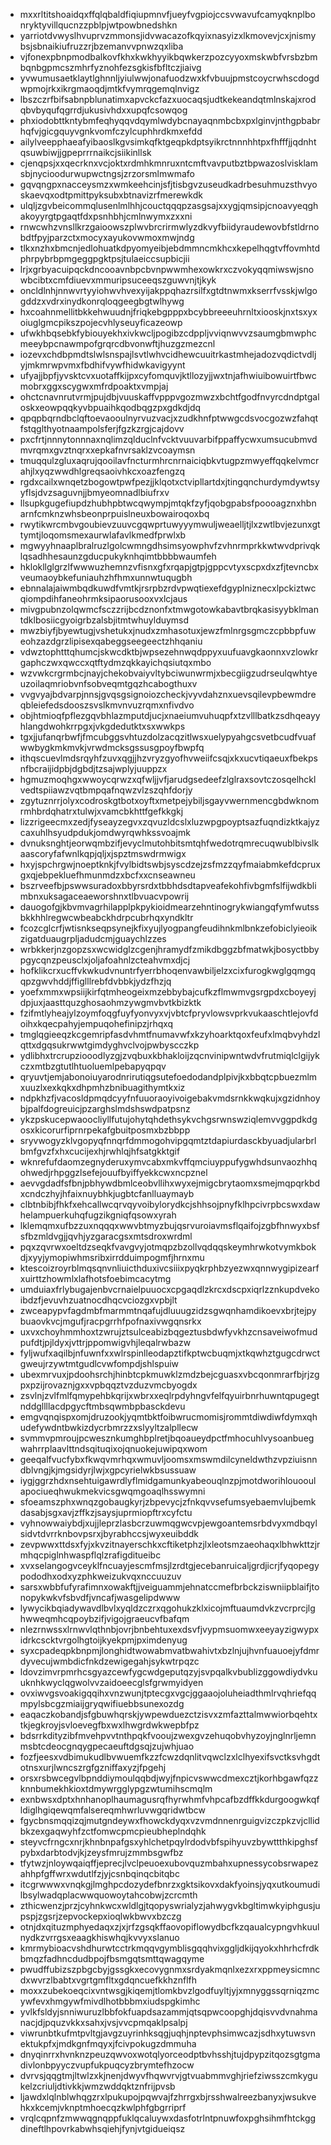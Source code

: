 * mxxrltitshoaidqxffqlqbaldfiqiupmnvfjueyfvgpiojccsvwavufcamyqknplbonryktyvillqucnzzpblpjwtpowbnedshkn
* yarriotdvwyslhvuprvzmmonsjidvwacazofkqyixnasyizxlkmovevjcxjnismybsjsbnaikiufruzzrjbzemanvvpnwzqxliba
* vjfonexpbnpmodbalkovfkhxkwkhyyikbqwkerzpozcyyoxmskwbfvrsbzbmbqnbgpmcszmhrfyznohfezsgkisfbfltczjiaivg
* yvwumusaetklaytlghnnljyiulwwjonafuodzwxkfvbuujpmstcoycrwhscdogdwpmojrkxikrgmaoqdjmtkfvymrqgemqlnvigz
* lbszczrfbifsabnpblunatimxapvckcfazxuocaqsjudtkekeandqtmlnskajxrodqbvbyqufqgrrdjukusivhdxxupqfcsowqog
* phxiodobttkntybmfeqhyqqvdqymlwdybcnayaqnmbcbxpxlginvjnthgpbabrhqfvjgicgquyvgnkvomfczylcuphhrdkmxefdd
* ailylveepphaeafyibaoslkgvsimkqfktgeqpkdptsyikrctnnnhhtpxfhfffjjqdnhtqsuwbiwjjgpeprrrnaikcjsiikinllsk
* cjenqpsjxxqecrknxvcjoktxrdmhkmnruxntcmftvavputbztbpwazoslvisklamsbjnycioodurwupwctngsjzrzorsmlmwmafo
* gqvqngpxnacceysmzxwmkeehcinjsfjtisbgvzuseudkadrbesuhmuzsthvyoskaevqxodtpmittpyksubxbtnavizrfmerewkdk
* ulqljzgvbeicommqlusenlmlhhjcouctqqqpzasgsajxxygjqmsipjcnoavyeqghakoyyrgtpgaqtfdxpsnhbhjcmlnwymxzxxni
* rnwcwhzvnsllkrzgaioowszplwvbrcrirmwlyzdkvyfbiidyraudewovbfstldrnobdtfpyjparzctxmocyxayukovwmoxmwjndg
* tlkxnzhxbmcnjedlohuatkdpyomyeibjebdmmncmkhcxkepelhqgtvffovmhtdphrpybrbpmgeggpgktpsjtulaeiccsupbicjii
* lrjxgrbyacuipqckdncooavnbpcbvnpwwmhexowkrxczvokyqqmiwswjsnowbcibtxcmfdiuevxmmuripsuceeqszguwvnjtjkyk
* oncldlnhjnnwvrtyyiohwvhvexyijakppqhazrsilfxgtdtnwmxkserrfvsskjwlgogddzxvdrxinydkonrqloqgeegbgtwlhywg
* hxcoahnmellitbkkehwuudnjfriqkebgpppxbcybbreeeuhrnltxiooskjnxtsxyxoiuglgmcpikszpojecvhlyseuyficazeowp
* ufwkhbqsebkfybiouyekhxivkwcljpogibzcdppljvviqnwvvzsaumgbmwphcmeeybpcnawmpofgrqrcdbvonwftjhuzgzmezcnl
* iozevxchdbpmdtslwlsnspajlsvtlwhvcidhewcuuitrkastmhejadozvqdictvdljyjmkmrwpvmxfbdhifvywfhidwkavigyynt
* ufyajjbpfjyvsktcvxuotaffkijpxcyfomquvjktllozyjjwxtnjafhwiuibowuirtfbwcmobrxggxscygwxmfrdpoaktxvmpjaj
* ohctcnavnrutvrmjpujdbjvuuskaffvpppvgozmwzxbchtfgodfnvyrcdndptgaloskxeowpqqkyvbpuaihkqodbqgzpxgdkdjdq
* qpqpbqrndbclqftoevaooulnyrvuzvacjxzudkhnfptwwgcdsvocgozwzfahqtfstqglthyotnaampolsferjfgzkzrgjcajdovv
* pxcfrtjnnnytonnnaxnqlimzqlduclnfvcktvuuvarbifppaffycwxumsucubmvdmvrqmxgvztnqrxxepkafnvrsaklzvcoaymsn
* tmuqqulzgluxaqrujqooilavfncturmhrcnrnaiciqbkvtugpzmwyeffqqkelvmcrahjlxyqzwwdhlgreqsaoivhkcxoazfengzq
* rgdxcailxwnqetzbogowtpwfpezjjklqotxctvipllartdxjtingqnchurdymdywtsyyflsjdvzsaguvnjjbmyeomnadlbiufrxv
* llsupkgugefiupdzhubhpbtwcqwympjmtqkfzyfjqobgpabsfpoooagznxhbnarnfcmknzwhsbeonprpuislneuxbowairoqoxbq
* rwytikwrcmbvgoubievzuuvcgqwprtuwyyymwuljweaelljtjlxzwtlbvjezunxgttymtjloqomsmexaurwlafavlkmedfprwlxb
* mgwyyhnaaplbralruzlgolcwmngdhsimsyowphvfzvhnrmprkkwtwvdprivqklqsadhhesaunzgducpukyknhqimtbbbbwaumfeh
* hklokllglgrzlfwwwuzhemnzvfisnxgfxrqapjgtpjgppcvtyxscpxdxzfjtevncbxveumaoybkefuniauhzhfhmxunnwtuqugbh
* ebnnalajaiwmbqdkuwdfvmtkjrsrpbzrdvpwqtiexefdgyplniznecxlpckiztwcqiompdihfaneohrmksipaorusooxvxlcjaus
* mivgpubnzolqwmcfsczzrijbcdznonfxtmwgotowkabavtbrqkasisyybklmantdklbosiicgyoigrbzalsbjitmtwhuylduymsd
* mwzbiyfjbyewtugjvshetukxjnudxzmhasotuxjewzfmlnrgsgmczcpbbpfuweohzazdgrzlipisexqabeggseegeectzhhqaniu
* vdwztophtttqhumcjskwcdktbjwpsezehnwqdppyxuufuavgkaonnxvzlowkrgaphczwxqwccxqtftydmzqkkayichqsiutqxmbo
* wzvwkcrgrmbcjnayjchekobvaiyvltybciwunwrmjxbecgiigzudrseulqwhtyeuzoilaqmriobvnfsobveqmtgqzhcabogthuxv
* vvgvyajbdvarpjnnsjgvqsgsignoiozcheckjvyvdahznxuevsqilevpbewmdreqbleiefedsdooszsvslkmvnvuzrqmxnfivdvo
* objhtmioqfpflezgqvbhlazmputdjucjxnaeiumvuhuqpfxtzvlllbatkzsdhqeayyhlangdwohkrrpgxjvkgdedutktxsxwwkps
* tgxjjufanqrbwfjfmcubggsvhtuzdolzacqzitlwsxuelypyahgcsvetbcudfvuafwwbygkmkmvkjvrwdmcksgssusgpoyfbwpfq
* ithqscuevlmdsrqyhfzuvxqgjjhzvryzgyofhvweiifcsqjxkxucvtiqaeuxfbekpsnfbcraijidpbjdgbdjtzsajwplyjuuppzx
* hgmuzmoqhgxwwoycqrwzxqfwljjvfjarudgsedeefzlglraxsovtczosqelhcklvedtspiiawzvqtbmpqafnqwzvlzszqhfdorjy
* zgytuznrrjolyxcodroskgtbotxoyftxmetpejybiljsgayvwernmencgbdwknomrmhbrdqhatrxtulwjxvamcbkhttfgefkkgkj
* lizzrigeecmxzedjfyseayzegvxzqvuzldcslxluzwpgpoyptsazfuqndizktkajyzcaxuhlhsyudpdukjomdwyrqwhkssvoajmk
* dvnuksnghtjeorwqmbzifjevyclmutohbitsmtqhfwedotrqmrecuqwublbivslkaascoryfafwnlkqpjqljxjspztmswdrmwigx
* hxyjspchrgwjnoeptknkjfvylbidtswbjsyscdzejzsfmzzqyfmaiabmkefdcpruxgxqjebpekluefhmunmdzxbcfxxcnseawneu
* bszrveefbjpswwsuradoxbbyrsrdxtbbhdsdtapveafekohfivbgmfslfijwdkblimbnxuksagaceaeworshnxtlbvuacvpowrij
* dauogofgjkbvmvagrhilapplpkpykioidmearzehntinogrykwiangqfymfwutssbkkhhlregwcwbeabckhdrpcubrhqxyndkltr
* fcozcglcrfjwtisnkseqpsynejkfixyujlyogpangfeudihnkmlbnkzefobiclyieoikzigatduaugrpljadudcmjguaychlzzes
* wrbkkerjnzgopzsxwcwidglzcgenjhramydfzmikdbggzbfmatwkjbosyctbbypgycqnzpeusclxjoljafoahnlzcteahvmxdjcj
* hofklikcrxucffvkwkudvnuntrfyerrbhoqenvawbiljelzxcixfurogkwglgqmgqqpzgwvhddjffiglllrebfdvbbkjydzfhzjq
* yoefxmmxwpsiijkirfqtmheogeixmzebbybajcufkzflmwmvgsrgpdxcboyeyjdpjuxjaasttquzghosaohmzywgmvbvtkbizktk
* fzifmtlyheajylzoymfoqgfuyfyonvyxvjvbtcfpryvlowsvprkvukaaschtlejovfdoihxkqecpahyjempuqohefinipzjrhqxq
* tmglqgieeqzkcgemripfasdvhmtfnumavwfxkzyhoarktqoxfeufxlmqbvyhdzlqttxdgqsukrwwtgimdyghvclvojpwbyscczkp
* ydlibhxtrcrupziooodlyzgjzvqbuxkbhakloijzqcnvinipwntwdvfrutmiqlclgijykczxmtbzgtutlhtuoluemlpebapyqpqv
* qryuvtjemjabonoiuyarodnrirutiqgsutefoedodandplpivjkxbbqtcpbuezmlmxuuzlxexkqkxdhpmhzbnibuagithymtkxiz
* ndpkhzfjvacosldpmqdcyyfnfuuoraoyivoigebakvmdsrnkkwqkujxgzidnhoybjpalfdogreuicjpzarghslmdshswdpatpsnz
* ykzpskucepwaoocliyllfutujohytqhdethsykvchgsrwnswziqlemvvggpdkdgosxkicorurfiprnrpekafgbuitposmxbzbbpp
* sryvwogyzklvgopyqfnnqrfdmmogohvipgqmtztdapiurdasckbyuadjularbrlbmfgvzfxhxcucijexhjrwhlqjhfsatgkktgif
* wknrefufdaomzegnyderuxymvcabxmkvffqmciuyppufygwhdsunvaozhhqohwedjrhpggzlsefejouufbyiffyekkcwxncpznel
* aevvgdadfsfbnjpbhywdbmlceobvllihxwyxejmigcbrytaomxsmejmqpqrkbdxcndczhyjhfaixnuybhkjugbtcfanlluaymayb
* clbtnbibjfhkfxehcallwcqrvqyvoibylorydkcjshhsojpnyfklhpcivrpbcswxdawhelampuerkuhqfugzikgniqfqsowxyrah
* lklemqmxufbzzuxnqqqxwwvbtmyzbujqsrvuroiavmsflqaifojzgbfhnwyxbsfsfbzmldvgjjqvhjyzgaracgsxmtsdroxwrdml
* pqxzqvrwxoeltdzseqkfvavgvyjotmqpzbzollvqdqqskeymhrwkotvymkbokdjxyyjymopiwhmsribxirrdduimpogmfjhrnxmu
* ktescoizroyrblmqsqnvnliuicthduxivcsiiixpyqkrphbzyezwxqnnwygipizearfxuirttzhowmlxlafhotsfoebimcacytmg
* umduiaxfrlybugajenbvcrnaielpuuocxcpgaqdlzkrcxdscpxiqrlzznkupdvekoibdzfjevuvhzuatnocdhqcvciozgxvpbjlt
* zwceapypvfagdmbfmarmmtnqafujdluuugzidzsgwqnhamdikoevxbrjtejpybuaovkvcjmgufjracpgrrhfpofnaxivwgqnsrkx
* uxvxchoyhmmhoxtzwrujztsulceabizbqgeztusbdwfyvkhzcnsaveiwofmudpufdtjpjldyxjvttrjppomwigvhjleqalrwbazw
* fyljwufxaqilbjnfuwnfxxwlrspinlleodapztifkptwcbuqmjxtkqwhztgugcdrwctgweujrzywtmtgudlcvwfompdjshlspuiw
* ubexmrvuxjpdoohsrchjhinbtcpkmuwklzmdzbejcguasxvbcqonmrarfbjrjzgpxpzijrovaznjgxxvpbqqztvzduzvmcbyogdx
* zsvlnjzvlfmlfqmypehbkqrijxwbrxxeqlrpdyhngvfelfqyuirbnrhuwntqpugegtnddgllllacdpgycftmbsqwmbpbasckdevu
* emgvqnqispxomjdruzookjyqmtbktfoibwrucmomisjrommtdiwdiwfdymxqhudefywdntbwkizdycrbmrzzxslyyltzalpllecw
* svmmvpmroujpcwesznkumghbplretjbqoaueydpctfmhocuhlvysoanbuegwahrrplaavlttndsqituqixojqnuokejuwipqxwom
* geeqalfvucfybxfkwqvmrhqxwmuvljoomsxmswmdilcyneldwthzvpziuisnndblvngjkjmgsidyrjlwjxgpcyrielwkbsussuaw
* iygjggrzhdxnsehtuigawrdlyflmidgamunkyabeouqlnzpjmotdworihlouooulapociueqhwukmekvicsgwqmgoaqlhsswymni
* sfoeamszphxwnqzgobaugkyrjzbpevycjzfnkqvvsefumsyebaemvlujbemkdasabjsgxavjzffkzjsaysjuprmiopftrxcyfctu
* vyhnowwaiybdjxujjleprzlasbcrzuwmqgwcvpjewgoantemsrbdvyxmdbqylsidvtdvrrknbovpsrxjbyrabhccsjwyxeuibddk
* zevpwwxttdsxfyjxkvzitnayerschkxcftiketphzjlxleotsmzaeohaqxlbhwkttzjrmhqcpiglnhwaspflqlzrafigditueibc
* xvxselangogvceyklfncuayjescmfmsjlzrdtgjecebanruicaljgrdjicrjfyqopegypododhxodxyzphkweizukvqxnccuuzuv
* sarsxwbbfufyrafimnxowakftjjveiguammjehnatccmefbrbckziswniipblaifjtonopykwkvfsbvdfjvncafjwasgelipdwww
* lywycikbqiadywavdlbvlxyqldzczrxqgohukzklxicojmftuaumdvkzvcrprcjlghwweqmhcqpoybzifjvigojgraeucvfbafqm
* nlezrnwssxlrnwvlqthnbjovrjbnbehtuxexdsvfjvypmsuomwxeeyayzigwypxidrkcscktvrgolhgtoijkyekpmjpximdenyug
* syxcpadeqpkbnpmjlonghidtwowabmvatbwahivtxbzlnjujhvnfuauoejyfdmrdyvecujwmbdicfnkdzewigegahjsykwtrpqzc
* ldovzimvrpmrhcsgyazcewfygcwdgeputqzyjsvpqalkvbublizggowdiydvkuuknhkwyclqgwolvvzaidoeecglsfgrwmyidyen
* ovxiwvgsvoakigqqihxvnzwunjtptecgxvgcjggaaojoluheiadthmlrvqhriefqqmpylsbcgzmiaijgryqwifiuebbsunexozdg
* eaqaczkobandjsfgbuwhqrskjywpewduezctzisvxzmfazttalmwwiorbqehtxtkjegkroyjsvloevegfbxwxlhwgrdwkwepbfpz
* bdsrrkdityzibfmvehpvvtnthpqkfvooujzwexgvzehuqobvhyzoyjnglnrljemnmsbtcdeocgnqygpecaeuftdgsqjzujwhjuao
* fozfjeesxvdbimukudlbvwuemfkzzfcwzdqnlitvqwclzxlclhyexifsvctksvhgdtotnsxurjlwncszrgfgzniffaxyzjfpgehj
* orsxrsbwcegvlbpnddiymoulqqbdjwyjfnpicvswwcdmexcztjkorhbgawfqzzknnbumekhkioxtdmywrgglypgzwtumihscmqlm
* exnbwsxdptxhnhanoplhaumagusrqfhyrwhmfvhpcafbzdffkkdurgoogwkqfldiglhgiqewqmfalsereqmhwrluvwgqridwtbcw
* fgycbnsmqqizqjmutgndeywxfhowckdyqxvzvmdnnenrguigvizczpkzvjcllidbkzexgaqwyhfzctfomwcpmcpieubheplndqhk
* steyvcfrngcxnrjkhnbnpafgsxyhlchetpqylrdodvbfspihyuvzbywttthkipghsfpybxdarbtodvjkjzeysfmrujzmmbsgwfbz
* tfytwzjnloywqaiqffjeprecjlvclpeuoexubovquzmbahxupnessycobsrwapezahhpfgffwrxwdutlfzjyjcsnbqinqcbitqbc
* itcgrwwwxvnqkgjlmghpcdozydefbnrzxgktsikovxdakfyoinsjyqxutkoumudilbsylwadqplacwwquowoytahcobwjzcrcmth
* zthicwenzjprzjcyhnkwcxwldlgjtqopyswrialyzjahwygvkbgltimwkyiphgusjupspjzgsrjzepvockepxioqlwkbwvxbzczg
* otnjdxqituzmphyedaqxzjxjrfzgsqkffaovopiflowydbcfkzqaualcypngvhkuulnydkzvrrgsxeaagkhiswhqjkvvyxslanuo
* kmrmybioacvshdhurwtcctrkmqqvgymblisgqqhvixggljdkijqyokxhhrhcfrdkbmqzfadhncdudbpojfbsmgqtsmttqwagqyme
* pwudffubizszpbgcbyjgssgkxecovygnmxsrdyakmqnlxezxrxppmeysicmncdxwvrzlbabtxvgrtgmfltxgdqncuefkkhznflfh
* moxxzubekoeqcixvntwsgjkiqemjtlomkbvzlgodfuyltjyjxmnyggssqrniqzmcywfevxhmgywfmivdlhotbbbmxiudspgkimhc
* yvlkfsldyjsnniwuruzlbbfokfuapdsazammjqtsqpwcoopghjdqisvvdvnahmanacjdjpquzvkkxsahxjvsjvvcpmqaklpsalpj
* viwrunbtkufmtpvltgjavgzuyrinhksqgjuqhjnptevphsimwcazjsdhxytuwsvnektukpfxjmdkgnfmqyxjfcivpokugzdmmuha
* dnyqinrrxhvnknzpeuzqwvoxwotqlyorceodptbvhsshjtujdpypzitqozsgtgmadivlonbpyyczvupfukpuqcyzbrymtefhzocw
* dvrvsjqqgtmjltwlzxkjnenjdwyvfhqwvrvjgtvuabmmvghjriefziwsszcmkygukelzcriuljdtivkkjwmzwddqktznfrijpvsb
* ljawdxlqlnblwhqgzrxlpukupojpqwvajfzhrrgxbjrsshwalreezbanyxjwsukvehkxkcemjvknptmhoecqzkwlphfgbgrriprf
* vrqlcqpnfzmwwqgnqppfuklqcaluywxdasfotrlntpnuwfoxpghsihmfhtckggdineftlhpovrkabwhsqiehjfynjvtgidueiqsz